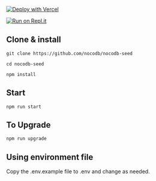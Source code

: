 [![Deploy with Vercel](https://vercel.com/button)](https://vercel.com/new/clone?repository-url=https%3A%2F%2Fgithub.com%2Fbambooom%2Fexpress-vercel-example&project-name=nocodb-tidb-starter&repo-name=express-vercel-example&demo-title=TiDB+NocoDB+Starter&demo-description=A+NocoDB+instance+using+TiDB+as+scalable+DB&demo-url=https%3A%2F%2Fexpress-vercel-example.vercel.app%2F&integration-ids=oac_coKBVWCXNjJnCEth1zzKoF1j)

[![Run on Repl.it](https://repl.it/badge/github/nocodb/nocodb-seed)](https://repl.it/github/nocodb/nocodb-seed)

## Clone & install
```
git clone https://github.com/nocodb/nocodb-seed

cd nocodb-seed

npm install
```

## Start
```
npm run start
```

## To Upgrade
```
npm run upgrade
```

## Using environment file
Copy the .env.example file to .env and change as needed.
